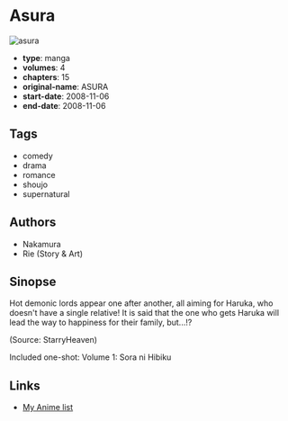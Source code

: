 # Asura

![asura](https://cdn.myanimelist.net/images/manga/3/185985.jpg)

-   **type**: manga
-   **volumes**: 4
-   **chapters**: 15
-   **original-name**: ASURA
-   **start-date**: 2008-11-06
-   **end-date**: 2008-11-06

## Tags

-   comedy
-   drama
-   romance
-   shoujo
-   supernatural

## Authors

-   Nakamura
-   Rie (Story & Art)

## Sinopse

Hot demonic lords appear one after another, all aiming for Haruka, who doesn't have a single relative! It is said that the one who gets Haruka will lead the way to happiness for their family, but...!?

(Source: StarryHeaven)

Included one-shot:
Volume 1: Sora ni Hibiku

## Links

-   [My Anime list](https://myanimelist.net/manga/18566/Asura)
